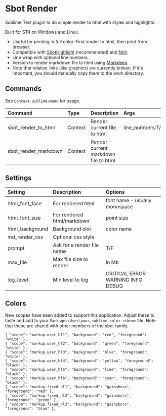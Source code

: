 # Sbot Render

Sublime Text plugin to do simple render to html with styles and highlights.

Built for ST4 on Windows and Linux.

- Useful for printing in full color. First render to html, then print from browser.
- Compatible with [SbotHighlight](https://github.com/cepthomas/SbotHighlight) (recommended) and
  [Notr](https://github.com/cepthomas/Notr).
- Line wrap with optional line numbers.
- Version to render markdown file to html using [Markdeep](https://casual-effects.com/markdeep/).
- Note that relative links (like graphics) are currently broken. If it's important, you should manually copy them to the work directory.

## Commands

See `Context.sublime-menu` for usage.

| Command                    | Type     | Description                          | Args                                       |
| :--------                  | :------- | :-------                             | :-----                                     |
| sbot_render_to_html        | Context  | Render current file to html          | line_numbers:T/F                           |
| sbot_render_markdown       | Context  | Render current markdown file to html |                                            |


## Settings

| Setting              | Description                       | Options                              |
| :--------            | :-------                          | :------                              |
| html_font_face       | For rendered html                 | font name - usually monospace        |
| html_font_size       | For rendered html/markdown        | point size                           |
| html_background      | Background olor                   | color name                           |
| md_render_css        | Optional css style                |                                      |
| prompt               | Ask for a render file name        | T/F                                  |
| max_file             | Max file size to render           | in Mb                                |
| log_level            | Min level to log                  | CRITICAL ERROR WARNING INFO DEBUG    |

## Colors

New scopes have been added to support this application. Adjust these to taste and add
to your `Packages\User\your.sublime-color-scheme` file. Note that these are shared with other
members of the sbot family.

```
{ "scope": "markup.user_hl1", "background": "red", "foreground": "white" },
{ "scope": "markup.user_hl2", "background": "green", "foreground": "white" },
{ "scope": "markup.user_hl3", "background": "blue", "foreground": "white" },
{ "scope": "markup.user_hl4", "background": "yellow", "foreground": "black" },
{ "scope": "markup.user_hl5", "background": "lime", "foreground": "black" },
{ "scope": "markup.user_hl6", "background": "cyan", "foreground": "black" },
{ "scope": "markup.fixed_hl1", "background": "gainsboro", "foreground": "red" },
{ "scope": "markup.fixed_hl2", "background": "gainsboro", "foreground": "green" },
{ "scope": "markup.fixed_hl3", "background": "gainsboro", "foreground": "blue" },
```

